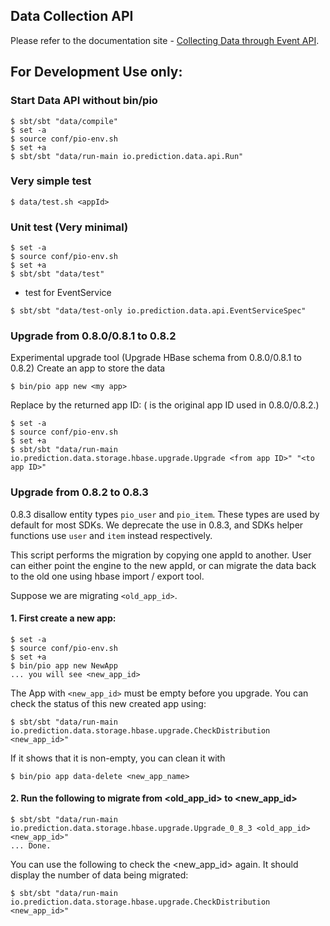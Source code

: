 ## Data Collection API

Please refer to the documentation site - [Collecting Data through Event API](http://docs.prediction.io/datacollection/eventapi/).

## For Development Use only:

### Start Data API without bin/pio

```
$ sbt/sbt "data/compile"
$ set -a
$ source conf/pio-env.sh
$ set +a
$ sbt/sbt "data/run-main io.prediction.data.api.Run"
```

### Very simple test

```
$ data/test.sh <appId>
```

### Unit test (Very minimal)

```
$ set -a
$ source conf/pio-env.sh
$ set +a
$ sbt/sbt "data/test"
```

- test for EventService

```
$ sbt/sbt "data/test-only io.prediction.data.api.EventServiceSpec"
```

### Upgrade from 0.8.0/0.8.1 to 0.8.2

Experimental upgrade tool (Upgrade HBase schema from 0.8.0/0.8.1 to 0.8.2)
Create an app to store the data
```
$ bin/pio app new <my app>
```

Replace <to app ID> by the returned app ID:
(<from app ID> is the original app ID used in 0.8.0/0.8.2.)

```
$ set -a
$ source conf/pio-env.sh
$ set +a
$ sbt/sbt "data/run-main io.prediction.data.storage.hbase.upgrade.Upgrade <from app ID>" "<to app ID>"
```

### Upgrade from 0.8.2 to 0.8.3

0.8.3 disallow entity types `pio_user` and `pio_item`. These types are used by
default for most SDKs. We deprecate the use in 0.8.3, and SDKs helper functions
use `user` and `item` instead respectively.

This script performs the migration by copying one appId to another. User can
either point the engine to the new appId, or can migrate the data back to the
old one using hbase import / export tool.

Suppose we are migrating `<old_app_id>`.

#### 1. First create a new app:

```
$ set -a
$ source conf/pio-env.sh
$ set +a
$ bin/pio app new NewApp
... you will see <new_app_id>
```

The App with `<new_app_id>` must be empty before you upgrade. You can check the status of this new created app using:

```
$ sbt/sbt "data/run-main io.prediction.data.storage.hbase.upgrade.CheckDistribution <new_app_id>"
```

If it shows that it is non-empty, you can clean it with

```
$ bin/pio app data-delete <new_app_name>
```

#### 2. Run the following to migrate from <old_app_id> to <new_app_id>

```
$ sbt/sbt "data/run-main io.prediction.data.storage.hbase.upgrade.Upgrade_0_8_3 <old_app_id> <new_app_id>"
... Done.
```

You can use the following to check the <new_app_id> again. It should display the number of data being migrated:

```
$ sbt/sbt "data/run-main io.prediction.data.storage.hbase.upgrade.CheckDistribution <new_app_id>"
```
